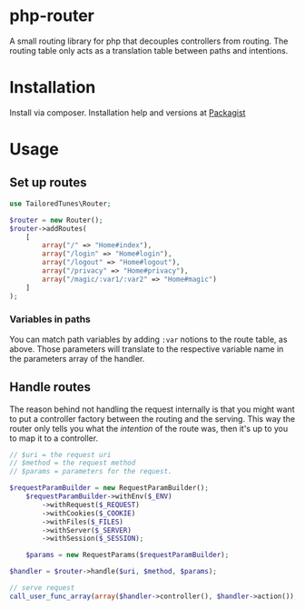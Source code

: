 php-router
========================

A small routing library for php that decouples controllers from routing.
The routing table only acts as a translation table between paths and intentions.

# Installation

Install via composer. Installation help and versions at [Packagist](https://packagist.org/packages/tailored-tunes/php-router)

# Usage

## Set up routes

```php
use TailoredTunes\Router;

$router = new Router();
$router->addRoutes(
	[
		array("/" => "Home#index"),
		array("/login" => "Home#login"),
		array("/logout" => "Home#logout"),
		array("/privacy" => "Home#privacy"),
		array("/magic/:var1/:var2" => "Home#magic")
    ]
);
```

### Variables in paths

You can match path variables by adding `:var` notions to the route table, as above.
Those parameters will translate to the respective variable name in the parameters array of the handler.

## Handle routes

The reason behind not handling the request internally is that you might
want to put a controller factory between the routing and the serving.
This way the router only tells you what the _intention_ of the route was,
then it's up to you to map it to a controller.

```php
// $uri = the request uri
// $method = the request method
// $params = parameters for the request.

$requestParamBuilder = new RequestParamBuilder();
	$requestParamBuilder->withEnv($_ENV)
		->withRequest($_REQUEST)
		->withCookies($_COOKIE)
		->withFiles($_FILES)
		->withServer($_SERVER)
		->withSession($_SESSION);

	$params = new RequestParams($requestParamBuilder);

$handler = $router->handle($uri, $method, $params);

// serve request
call_user_func_array(array($handler->controller(), $handler->action()), $handler->parameters());

```
